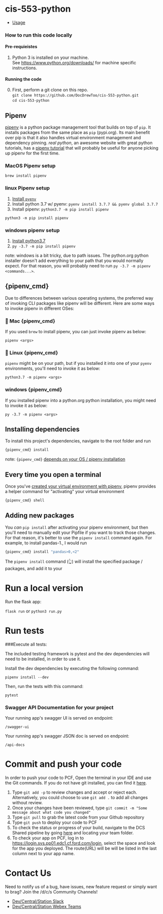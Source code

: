 # cis-553-python
 * [Usage](#usage)


### How to run this code locally

#### Pre-requieistes
1. Python 3 is installed on your machine.  
See https://www.python.org/downloads/ for machine specific instructions.

#### Running the code

0. First, perform a git clone on this repo.  
`git clone https://github.com/DocDrewToo/cis-553-python.git`  
`cd cis-553-python`  

## Pipenv

[pipenv](pipenv.pypa.io) is a python package management tool that builds on top of `pip`. It installs packages from the same place as `pip` (pypi.org). Its main benefit over pip is that it also handles virtual environment management and dependency pinning. _real python_, an awesome website with great python tutorials, has a [pipenv tutorial](https://realpython.com/pipenv-guide/) that will probably be useful for anyone picking up pipenv for the first time.

### MacOS Pipenv setup

`brew install pipenv`

### linux Pipenv setup

1. [Install `pyenv`](https://github.com/pyenv/pyenv-installer#installation--update--uninstallation)
2. Install python 3.7 w/ pyenv: `pyenv install 3.7.7 && pyenv global 3.7.7`
3. Install pipenv: `python3.7 -m pip install pipenv`

`python3 -m pip install pipenv`

### windows pipenv setup

1. [Install python3.7](https://www.python.org/downloads/release/python-377/)
2. `py -3.7 -m pip install pipenv`

note: windows is a bit tricky, due to path issues. The python.org python installer doesn't add everything to your path that you would normally expect. For that reason, you will probably need to run `py -3.7 -m pipenv <commands...>`.

## {pipenv_cmd}

Due to differences between various operating systems, the preferred way of invoking CLI packages like pipenv will be different. Here are some ways to invoke pipenv in different OSes:

### 🍎 Mac {pipenv_cmd}

If you used `brew` to install pipenv, you can just invoke pipenv as below:

`pipenv <args>`

### 🐧 Linux {pipenv_cmd}

`pipenv` might be on your path, but if you installed it into one of your `pyenv` environments, you'll need to invoke it as below:

`python3.7 -m pipenv <args>`

### windows {pipenv_cmd}

If you installed pipenv into a python.org python installation, you might need to invoke it as below:

`py -3.7 -m pipenv <args>`

## Installing dependencies

To install this project's dependencies, navigate to the root folder and run

```bash
{pipenv_cmd} install
```

note: `{pipenv_cmd}` [depends on your OS / pipenv installation](#-pipenv_cmd)

## Every time you open a terminal

Once you've [created your virtual environment with pipenv](#installing-dependencies), pipenv provides a helper command for "activating" your virtual environment

```bash
{pipenv_cmd} shell
```

## Adding new packages

You _can_ `pip install` after activating your pipenv environment, but then you'll need to manually edit your Pipfile if you want to track those changes. For that reason, it's better to use the `pipenv install` command again. For example, to install pandas-1., I would run

```bash
{pipenv_cmd} install "pandas>0,<2"
```

The `pipenv install` command (👆) will install the specified package / packages, and add it to your 


# Run a local version

Run the flask app:

```flask run``` or ```python3 run.py```

# Run tests

###Execute all tests:

The included testing framework is pytest and the dev dependencies will need to be installed, in order to use it.

Install the dev dependencies by executing the following command:

```pipenv install --dev```

Then, run the tests with this command:

```pytest```

### Swagger API Documentation for your project

Your running app's swagger UI is served on endpoint:

```/swagger-ui```

Your running app's swagger JSON doc is served on endpoint:

```/api-docs```

# Commit and push your code
In order to push your code to PCF, Open the terminal in your IDE and use the Git commands. If you do not have git installed, you can find it [here](https://git-scm.com/downloads).
1. Type ```git add -p``` to review changes and accept or reject each. Alternatively, you could choose to use ```git add .``` to add all changes without review.
2. Once your changes have been reviewed, type ```git commit -m "Some message about what code you changed"```
3. Type ```git pull``` to grab the latest code from your Github repository
4. Type ```git push``` to deploy your code to PCF
5. To check the status or progress of your build, navigate to the DCS Shared pipeline by going [here](https://dcs-jenkins-sandbox.apps.pd01.edc.caas.ford.com/job/Sandbox/) and locating your team folder. 
6. To check your app on PCF, log in to https://login.sys.pp01.edc1.cf.ford.com/login, select the space and look for the app you deployed. The route(URL) will be will be listed in the last column next to your app name.

# Contact Us
Need to notify us of a bug, have issues, new feature request or simply want to brag? Join the /d/c/s Community Channels!
- [Dev/Central/Station Slack](https://app.slack.com/client/T5V3ZFCD6/C9L83E6DQ)
- [Dev/Central/Station Webex Teams](https://www.webexteams.ford.com/space?r=fz8y)
